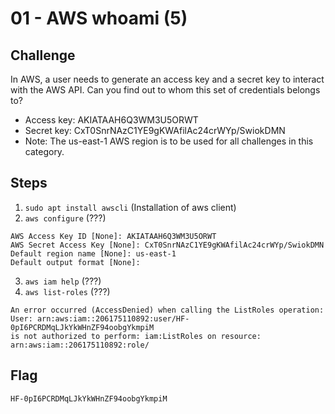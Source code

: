 #  01 - AWS whoami (5)

## Challenge
In AWS, a user needs to generate an access key and a secret key to interact with the AWS API. 
Can you find out to whom this set of credentials belongs to?
- Access key: AKIATAAH6Q3WM3U5ORWT
- Secret key: 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
- Note: The us-east-1 AWS region is to be used for all challenges in this category.

## Steps
1. `sudo apt install awscli` (Installation of aws client)
2. `aws configure` (???)
```
AWS Access Key ID [None]: AKIATAAH6Q3WM3U5ORWT                  
AWS Secret Access Key [None]: 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
Default region name [None]: us-east-1
Default output format [None]: 

```
3. `aws iam help` (???)
4. `aws list-roles` (???)
```
An error occurred (AccessDenied) when calling the ListRoles operation: 
User: arn:aws:iam::206175110892:user/HF-0pI6PCRDMqLJkYkWHnZF94oobgYkmpiM 
is not authorized to perform: iam:ListRoles on resource: 
arn:aws:iam::206175110892:role/

```

## Flag
`HF-0pI6PCRDMqLJkYkWHnZF94oobgYkmpiM`
